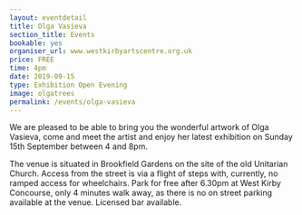```yaml
---
layout: eventdetail
title: Olga Vasieva
section_title: Events
bookable: yes
organiser_url: www.westkirbyartscentre.org.uk
price: FREE
time: 4pm
date: 2019-09-15
type: Exhibition Open Evening
image: olgatrees
permalink: /events/olga-vasieva
---
```


We are pleased to be able to bring you the wonderful artwork of Olga Vasieva, come and meet the artist and enjoy her latest exhibition on Sunday 15th September between 4 and 8pm.

The venue is situated in Brookfield Gardens on the site of the old Unitarian Church. Access from the street is via a flight of steps with, currently, no ramped access for wheelchairs. Park for free after 6.30pm at West Kirby Concourse, only 4 minutes walk away, as there is no on street parking available at the venue. Licensed bar available.
